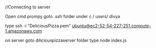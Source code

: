 //Connecting to server

Open cmd prompy goto .ssh folder under c / users/ divya

type ssh -i "DeliciousPizza.pem" ubuntu@ec2-52-54-227-251.compute-1.amazonaws.com



on server goto diliciouspizzaserver folder
type node index.js